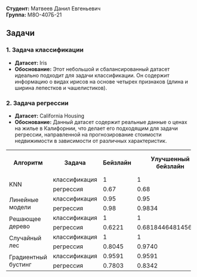 **Студент:** Матвеев Данил Евгеньевич  
**Группа:** М8О-407Б-21

## Задачи

### 1. Задача классификации

- **Датасет:** Iris
- **Обоснование:** Этот небольшой и сбалансированный датасет идеально подходит для задачи классификации. Он содержит информацию о видах ирисов на основе четырех признаков (длина и ширина лепестков и чашелистиков).

### 2. Задача регрессии

- **Датасет:** California Housing
- **Обоснование:** Данный датасет содержит реальные данные о ценах на жилье в Калифорнии, что делает его подходящим для задачи регрессии, направленной на прогнозирование стоимости недвижимости в зависимости от различных характеристик.

<table>
    <tr>
        <th rowspan="1">Алгоритм</th>
        <th>Задача</th>
        <th>Бейзлайн</th>
        <th>Улучшенный бейзлайн</th>
        <th>Самостоятельная имплементация алгоритма</th>
    </tr>
    <tr>
        <td rowspan="2">KNN</td>
        <td>классификация</td>
        <td>1</td>
        <td>1</td>
        <td>1</td>
    </tr>
    <tr>
        <td>регрессия</td>
        <td>0.67</td>
        <td>0.68</td>
        <td>0.67</td>
    </tr>
    <tr>
        <td rowspan="2">Линейные модели</td>
        <td>классификация</td>
        <td>0.95</td>
        <td>0.95</td>
        <td>0.95</td>
    </tr>
    <tr>
        <td>регрессия</td>
        <td>0.98</td>
        <td>0.9834</td>
        <td>0.9841</td>
    </tr>
    <tr>
        <td rowspan="2">Решающее дерево</td>
        <td>классификация</td>
        <td>1</td>
        <td>1</td>
        <td>0.3</td>
    </tr>
    <tr>
        <td>регрессия</td>
        <td>0.6221</td>
        <td>0.6818446481456171</td>
        <td> 0.8514569470233706</td>
    </tr>
    <tr>
        <td rowspan="2">Случайный лес</td>
        <td>классификация</td>
        <td>1</td>
        <td>1</td>
        <td>1</td>
    </tr>
    <tr>
        <td>регрессия</td>
        <td>0.8045</td>
        <td>0.9740</td>
        <td>0.9740</td>
    </tr>
    <tr>
        <td rowspan="2">Градиентный бустинг</td>
        <td>классификация</td>
        <td>0.9591</td>
        <td>0.9591</td>
        <td>0.9649</td>
    </tr>
    <tr>
        <td>регрессия</td>
        <td>0.7803</td>
        <td>0.8342</td>
        <td>0.7803</td>
    </tr>
</table>


